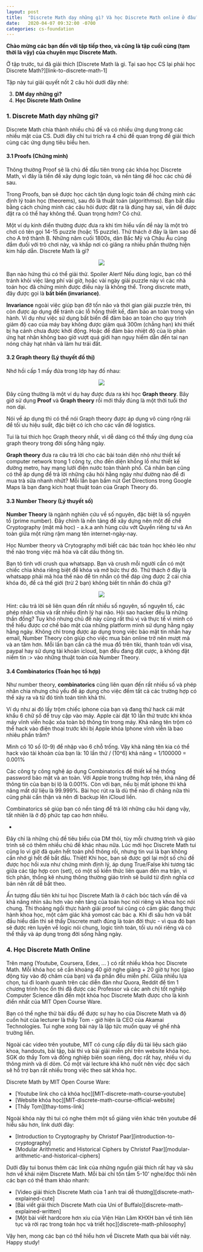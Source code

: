 ```yaml
---
layout: post
title:  "Discrete Math dạy những gì? Và học Discrete Math online ở đâu?""
date:   2020-04-07 09:32:00 -0700
categories: cs-foundation
---
```


**Chào mừng các bạn đến với tập tiếp theo, và cũng là tập cuối cùng (tạm thời là vậy) của chuyên mục Discrete Math.**

Ở tập trước, tui đã giải thích [Discrete Math là gì. Tại sao học CS lại phải học Discrete Math?][link-to-discrete-math-1]

Tập này tui giải quyết nốt 2 câu hỏi dưới đây nhé: 

3. **DM dạy những gì?**
4. **Học Discrete Math Online**

### __1. Discrete Math dạy những gì?__

Discrete Math chia thành nhiều chủ đề và có nhiều ứng dụng trong các nhiều mặt của CS. Dưới đây chỉ tui trích ra 4 chủ đề quan trọng để giải thích cùng các ứng dụng tiêu biểu hen.

#### __3.1 Proofs (Chứng minh)__

Thông thường Proof sẽ là chủ đề đầu tiên trong các khóa học Discrete Math, vì đây là tiền đề xây dựng logic toán, và nền tảng để học các chủ đề sau.

Trong Proofs, bạn sẽ được học cách tận dụng logic toán để chứng minh các định lý toán học (theorems), sau đó là thuật toán (algorithmss). Bạn bắt đầu bằng cách chứng minh các câu hỏi được đặt ra là đúng hay sai, vấn đề được đặt ra có thể hay không thể. Quan trọng hơm? Có chứ. 

Một ví dụ kinh điển thường được đưa ra khi tìm hiểu vấn đề này là một trò chơi có tên gọi 14-15 puzzle (hoặc 15 puzzle). Thử thách ở đây là làm sao để cho A trở thành B. Những năm cuối 1800s, dân Bắc Mỹ và Châu Âu cũng đắm đuối với trò chơi này, và khắp nơi có giăng ra nhiều phần thưởng hiện kim hấp dẫn. Discrete Math là gì?

<center><img src="{{ site.url }}/assets/discrete-math/discrete-math-la-gi-proof.jpg"></center>

Bạn nào hứng thú có thể giải thử. Spoiler Alert! Nếu dùng logic, bạn có thể tránh khỏi việc lãng phí vài giờ, hoặc vài ngày giải puzzle này vì các nhà toán học đã chứng minh được điều này là không thể. Trong discrete math, đây được gọi là **bất biến (invariance)**.

**Invariance** ngoài việc giúp bạn đỡ tốn não và thời gian giải puzzle trên, thì còn được áp dụng để tránh các lỗ hổng thiết kế, đảm bảo an toàn trong vận hành. Ví dụ như việc sử dụng bất biến để đảm bảo an toàn cho quy trình giảm độ cao của máy bay không được giảm quá 300m (chẳng hạn) khi thiết bị hạ cánh chưa được khởi động. Hoặc để đảm bảo nhiệt độ của lò phản ứng hạt nhân không bao giờ vượt quá giới hạn nguy hiểm dẫn đến tai nạn nóng chảy hạt nhân và làm hư trái đất.

#### __3.2 Graph theory (Lý thuyết đồ thị)__

Nhớ hồi cấp 1 mấy đứa trong lớp hay đố nhau:

<center><img src="{{ site.url }}/assets/discrete-math/discrete-math-la-gi-graph.jpeg"></center>

Đây cũng thường là một ví dụ hay được đưa ra khi học **Graph theory**. Bây giờ sử dụng **Proof** và **Graph theory** rồi mới thấy đúng là một thời tuổi thơ non dại.  

Nói về áp dụng thì có thể nói Graph theory được áp dụng vô cùng rộng rãi để tối ưu hiệu suất, đặc biệt có ích cho các vấn đề logistics.

Tui là tui thích học Graph theory nhất, vì dễ dàng có thể thấy ứng dụng của graph theory trong đời sống hằng ngày.

**Graph theory** đưa ra câu trả lời cho các bài toán diện nhỏ như thiết kế computer network trong 1 công ty, cho đến diện khổng lồ như thiết kế đường metro, hay mạng lưới điện nước toàn thành phố. Cá nhân bạn cũng có thể áp dụng để trả lời những câu hỏi hằng ngày như đường nào để đi mua trà sữa nhanh nhứt? Mỗi lần bạn bấm nút Get Directions trong Google Maps là bạn đang kích hoạt thuật toán của Graph Theory đó. 

#### __3.3 Number Theory (Lý thuyết số)__

**Number Theory** là ngành nghiên cứu về số nguyên, đặc biệt là số nguyên tố (prime number). Đây chính là nền tảng để xây dựng nên một đế chế Cryptography (mật mã học) - a.k.a anh hùng cứu vớt Quyền riêng tư và An toàn giữa một rừng rậm mang tên internet-ngày-nay.

Học Number theory và Crytography mới biết các bác toán học khéo léo như thế nào trong việc mã hóa và cất dấu thông tin.

Bạn tỏ tình với crush qua whatsapp. Bạn và crush mỗi người cần có một chiếc chìa khóa riêng biệt để khóa và mở bức thư đó. Thử thách ở đây là whatsapp phải mã hóa thế nào để tin nhắn có thể đáp ứng được 2 cái chìa khóa đó, để cả thế giới (trừ 2 bạn) không biết tin nhắn đó chứa gì?

<center><img src="{{ site.url }}/assets/discrete-math/discrete-math-la-gi-number.png"></center>

Hint: câu trả lời sẽ liên quan đến rất nhiều số nguyên, số nguyên tố, các phép nhân chia và rất nhiều định lý hại não. Hỏi sao hacker đều là những thần đồng? Tuy khó nhưng chủ đề này cũng rất thú vị và thực tế vì mình có thể hiểu được cơ chế bảo mật của những platform mình sử dụng hằng ngày hằng ngày. Không chỉ trong được áp dụng trong việc bảo mật tin nhắn hay email, Number Theory còn giúp cho việc mua bán online trở nên mượt mà và an tâm hơn. Mỗi lần bạn cần cà thẻ mua đồ trên tiki, thanh toán với visa, paypal hay sử dụng tài khoản icloud, bạn đều đang đặt cược, à không đặt niềm tin :> vào những thuật toán của Number Theory.

#### __3.4 Combinatorics (Toán học tổ hợp)__

Như number theory, **combinatorics** cũng liên quan đến rất nhiều số và phép nhân chia nhưng chủ yếu để áp dụng cho việc đếm tất cả các trường hợp có thể xảy ra và từ đó tính toán tính khả thi. 

Ví dụ như ai đó lấy trộm chiếc iphone của bạn và đang thử hack cái mật khẩu 6 chữ số để truy cập vào máy. Apple cài đặt 10 lần thử trước khi khóa máy vĩnh viễn hoặc xóa toàn bộ thông tin trong máy. Khả năng tên trộm có thể hack vào điện thoại trước khi bị Apple khóa Iphone vĩnh viễn là bao nhiêu phần trăm?

Mình có 10 số (0-9) để nhập vào 6 chỗ trống. Vậy khả năng tên kia có thể hack vào tài khoản của bạn là: 10 lần thử / (10^6) khả năng = 1/100000 = 0.001%  

Các công ty công nghệ áp dụng Combinatorics để thiết kế hệ thống password bảo mật và an toàn. Với Apple trong trường hợp trên, khả năng để thông tin của bạn bị lộ là 0.001%. Còn với bạn, nếu bị mất iphone thì khả năng mất dữ liệu là 99.999%. Bài học rút ra là dù thế nào đi chăng nữa thì cũng phải cẩn thận và nên đi backup lên iCloud liền. 

Combinatorics sẽ giúp bạn có nền tảng để trả lời những câu hỏi dạng vậy, tất nhiên là ở độ phức tạp cao hơn nhiều. 

-

Đây chỉ là những chủ đề tiêu biểu của DM thôi, tùy mỗi chương trình và giáo trình sẽ có thêm nhiều chủ đề khác nhau nữa. Lúc mới học Discrete Math tui cũng lo vì giờ đã quên hết toán phổ thông rồi, nhưng tin vui là bạn không cần nhớ gì hết để bắt đầu. Thiệt! Khi học, bạn sẽ được gợi lại một số chủ đề được học hồi xưa như chứng minh định lý, áp dụng True/False khi tương tác giữa các tập hợp con (set), có một số kiến thức liên quan đến ma trận, vi tích phân, thống kê nhưng thông thường giáo trình sẽ build từ định nghĩa cơ bản nên rất dễ bắt theo. 

Ấn tượng đầu tiên khi tui học Discrete Math là ở cách bóc tách vấn đề và khả năng nhìn sâu hơn vào nền tảng của toán học nói riêng và khoa học nói chung. Thi thoảng ngồi thực hành giải proof tui cũng có cảm giác đang thực hành khoa học, một cảm giác khá yomost các bác ạ. Khi đi sâu hơn và bắt đầu hiểu dần thì sẽ thấy Discrete math đúng là toán đời thực - vì qua đó bạn sẽ được rèn luyện về logic nói chung, logic tính toán, tối ưu nói riêng và có thể thấy và áp dụng trong đời sống hằng ngày. 

### __4. Học Discrete Math Online__

Trên mạng (Youtube, Coursera, Edex, ... ) có rất nhiều khóa học Discrete Math. Mỗi khóa học sẽ cần khoảng 40 giờ nghe giảng + 20 giờ tự học (giao động tùy vào độ chăm của bạn) và đa phần đều miễn phí. Giữa nhiều lựa chọn, tui đi loanh quanh trên các diễn đàn như Quora, Reddit để tìm 1 chương trình học ổn thì đã được các Professor và các anh chị tốt nghiệp Computer Science dẫn đến một khóa học Discrete Math được cho là kinh điển nhất của MIT Open Course Ware.

Bạn có thể nghe thử bài đầu để được sự hay ho của Discrete Math và độ cuốn hút của lecturer là thầy Tom - giờ hiện là CEO của Akamai Technologies. Tui nghe xong bài này là lập tức muốn quay về ghế nhà trường liền. 

Ngoài các video trên youtube, MIT có cung cấp đầy đủ tài liệu sách giáo khoa, handouts, bài tập, bài thi và bài giải miễn phí trên website khóa học. SGK do thầy Tom và đồng nghiệp biên soạn riêng, đọc rất hay, nhiều ví dụ thông minh và dí dỏm. Có một vài lecture khá khó nuốt nên việc đọc sách sẽ hỗ trợ bạn rất nhiều trong việc theo sát khóa học. 

Discrete Math by MIT Open Course Ware:
- [Youtube link cho cả khóa học][MIT-discrete-math-course-youtube]
- [Website khóa học][MIT-discrete-math-course-official-website]
- [Thầy Tọm][thay-toms-link]

Ngoài khóa này thì tui có nghe thêm một số giảng viên khác trên youtube để hiểu sâu hơn, link dưới đây:

* [Introduction to Cryptography by Christof Paar][introduction-to-cryptography]
* [Modular Arithmetic and Historical Ciphers by Christof Paar][modular-arithmetic-and-historical-ciphers]

Dưới đây tui bonus thêm các link của những nguồn giải thích rất hay và sâu hơn về khái niệm Discrete Math. Mỗi bài chỉ tốn tầm 5-10' nghe/đọc thôi nên các bạn có thể tham khảo nhanh:

* [Video giải thích Discrete Math của 1 anh trai dễ thương][discrete-math-explained-cute]
* [Bài viết giải thích Discrete Math của Uni of Buffalo][discrete-math-explained-written]
* [Một bài viết hardcore hơn xíu của Viện Hàn Lâm KHXH bàn về tính liên tục và rời rạc trong toán học và triết học][discrete-math-philosophy]

Vậy hen, mong các bạn có thể hiểu hơn về Discrete Math qua bài viết này. Happy study! 

[link-to-discrete-math-2]: http://127.0.0.1:4000/cs-foundation/2020/03/02/discrete-math-la-gi-1.html
[Youtube link cho cả khóa học]: https://www.youtube.com/watch?v=L3LMbpZIKhQ&ab_channel=MITOpenCourseWare
[Website khóa học]: https://ocw.mit.edu/courses/electrical-engineering-and-computer-science/6-042j-mathematics-for-computer-science-fall-2010/
[Thầy Tọm]: https://en.wikipedia.org/wiki/F._Thomson_Leighton
[Introduction to Cryptography by Christof Paar]: https://www.youtube.com/watch?v=fq6SXByItUI&ab_channel=IntroductiontoCryptographybyChristofPaar
[Modular Arithmetic and Historical Ciphers by Christof Paar]: https://www.youtube.com/watch?v=W1SY6qKZrUk&ab_channel=IntroductiontoCryptographybyChristofPaar
[Video giải thích Discrete Math của 1 anh trai dễ thương]: https://www.youtube.com/watch?v=1FfX2xW3104&t=13s&ab_channel=freeCodeCamp.org
[Bài viết giải thích Discrete Math của Uni of Buffalo]: https://cse.buffalo.edu/~rapaport/191/S09/whatisdiscmath.html
[Một bài viết hardcore hơn xíu của Viện Hàn Lâm KHXH bàn về tính liên tục và rời rạc trong toán học và triết học]: http://philosophy.vass.gov.vn/nghien-cuu-theo-chuyen-de/Logic-hoc/Tinh-lien-tuc-va-roi-rac-chuyen-dong-va-dung-yen-trong-lich-su-phat-trien-phep-tinh-vi-phan-va-tich-phan-184.html
